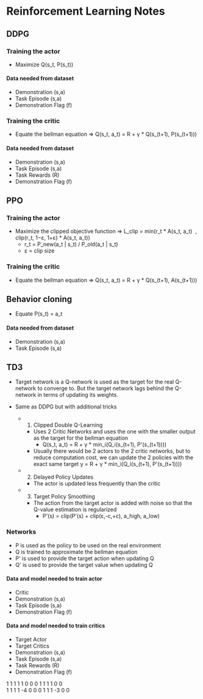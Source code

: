 # Reinforcement Learning Notes

## DDPG

### Training the actor
- Maximize Q(s_t, P(s_t))

#### Data needed from dataset
- Demonstration (s,a)
- Task Episode (s,a)
- Demonstration Flag (f)

### Training the critic
- Equate the bellman equation => Q(s_t, a_t) = R + γ * Q(s_(t+1), P(s_(t+1)))

#### Data needed from dataset
- Demonstration (s,a)
- Task Episode (s,a)
- Task Rewards (R)
- Demonstration Flag (f)

## PPO

### Training the actor
- Maximize the clipped objective function => L_clip = min(r_t * A(s_t, a_t) ​ , clip(r_t, 1−ε, 1+ε) * A(s_t, a_t))
	- r_t = P_new(a_t | s_t) / P_old(a_t | s_t)
	- ε = clip size

### Training the critic
- Equate the bellman equation => Q(s_t, a_t) = R + γ * Q(s_(t+1), A(s_(t+1)))

## Behavior cloning

- Equate P(s_t) = a_t

#### Data needed from dataset

- Demonstration (s,a)
- Task Episode (s,a)

## TD3

- Target network is a Q-network is used as the target for the real Q-network to converge to. But the target network lags behind the Q-network in terms of updating its weights.

- Same as DDPG but with additional tricks
	- 1. Clipped Double Q-Learning
		- Uses 2 Critic Networks and uses the one with the smaller output as the target for the bellman equation
			- Q(s_t, a_t) = R + γ * min_i(Q_i(s_(t+1), P'(s_(t+1))))
		- Usually there would be 2 actors to the 2 critic networks, but to reduce computation cost, we can update the 2 policies with the exact same target y = R + γ * min_i(Q_i(s_(t+1), P'(s_(t+1))))
	- 2. Delayed Policy Updates
		- The actor is updated less frequently than the critic
	- 3. Target Policy Smoothing
		- The action from the target actor is added with noise so that the Q-value estimation is regularized
			- P'(s) = clip(P'(s) + clip(ε,-c,+c), a_high, a_low)

### Networks
- P is used as the policy to be used on the real environment
- Q is trained to approximate the bellman equation
- P' is used to provide the target action when updating Q
- Q' is used to provide the target value when updating Q

#### Data and model needed to train actor
- Critic
- Demonstration (s,a)
- Task Episode (s,a)
- Demonstration Flag (f)

#### Data and model needed to train critics
- Target Actor
- Target Critics
- Demonstration (s,a)
- Task Episode (s,a)
- Task Rewards (R)
- Demonstration Flag (f)


1  1  1  1  1  0  0  0  1  1  1  1  0  0  
1  1  1  1 -4  0  0  0  1  1  1 -3  0  0  
